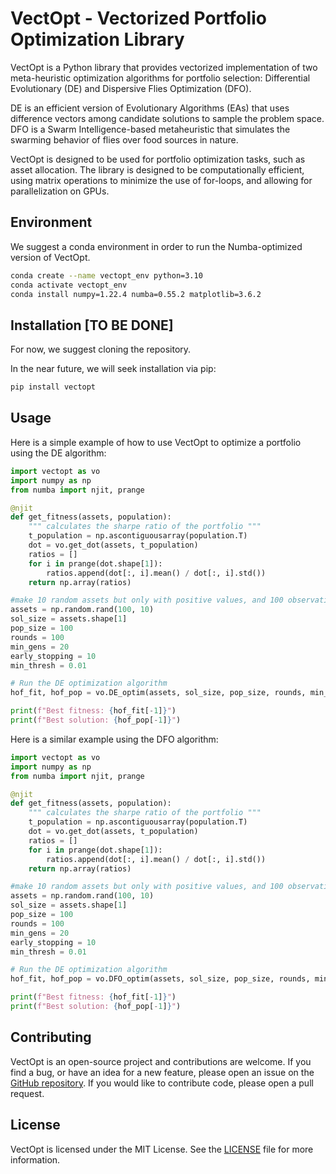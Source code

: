 # VectOpt - Vectorized Portfolio Optimization Library

VectOpt is a Python library that provides vectorized implementation of two meta-heuristic optimization algorithms for portfolio selection: Differential Evolutionary (DE) and Dispersive Flies Optimization (DFO).

DE is an efficient version of Evolutionary Algorithms (EAs) that uses difference vectors among candidate solutions to sample the problem space. DFO is a Swarm Intelligence-based metaheuristic that simulates the swarming behavior of flies over food sources in nature.

VectOpt is designed to be used for portfolio optimization tasks, such as asset allocation. The library is designed to be computationally efficient, using matrix operations to minimize the use of for-loops, and allowing for parallelization on GPUs.

## Environment

We suggest a conda environment in order to run the Numba-optimized version of VectOpt.

```bash
conda create --name vectopt_env python=3.10
conda activate vectopt_env
conda install numpy=1.22.4 numba=0.55.2 matplotlib=3.6.2
```

## Installation [TO BE DONE]

For now, we suggest cloning the repository.

In the near future, we will seek installation via pip:

```bash
pip install vectopt
```

## Usage

Here is a simple example of how to use VectOpt to optimize a portfolio using the DE algorithm:

```python
import vectopt as vo
import numpy as np
from numba import njit, prange

@njit
def get_fitness(assets, population):
    """ calculates the sharpe ratio of the portfolio """
    t_population = np.ascontiguousarray(population.T)
    dot = vo.get_dot(assets, t_population)
    ratios = []
    for i in prange(dot.shape[1]):
        ratios.append(dot[:, i].mean() / dot[:, i].std())
    return np.array(ratios)

#make 10 random assets but only with positive values, and 100 observations
assets = np.random.rand(100, 10)
sol_size = assets.shape[1]
pop_size = 100
rounds = 100
min_gens = 20
early_stopping = 10
min_thresh = 0.01

# Run the DE optimization algorithm
hof_fit, hof_pop = vo.DE_optim(assets, sol_size, pop_size, rounds, min_gens, get_fitness, early_stopping, min_thresh)

print(f"Best fitness: {hof_fit[-1]}")
print(f"Best solution: {hof_pop[-1]}")
```


Here is a similar example using the DFO algorithm:

```python
import vectopt as vo
import numpy as np
from numba import njit, prange

@njit
def get_fitness(assets, population):
    """ calculates the sharpe ratio of the portfolio """
    t_population = np.ascontiguousarray(population.T)
    dot = vo.get_dot(assets, t_population)
    ratios = []
    for i in prange(dot.shape[1]):
        ratios.append(dot[:, i].mean() / dot[:, i].std())
    return np.array(ratios)

#make 10 random assets but only with positive values, and 100 observations
assets = np.random.rand(100, 10)
sol_size = assets.shape[1]
pop_size = 100
rounds = 100
min_gens = 20
early_stopping = 10
min_thresh = 0.01

# Run the DE optimization algorithm
hof_fit, hof_pop = vo.DFO_optim(assets, sol_size, pop_size, rounds, min_gens, get_fitness, early_stopping, min_thresh)

print(f"Best fitness: {hof_fit[-1]}")
print(f"Best solution: {hof_pop[-1]}")
```

## Contributing

VectOpt is an open-source project and contributions are welcome. If you find a bug, or have an idea for a new feature, please open an issue on the [GitHub repository](https://github.com/attiliosbrana/VectOpt). If you would like to contribute code, please open a pull request.

## License

VectOpt is licensed under the MIT License. See the [LICENSE](https://github.com/attiliosbrana/VectOpt/blob/main/LICENSE) file for more information.